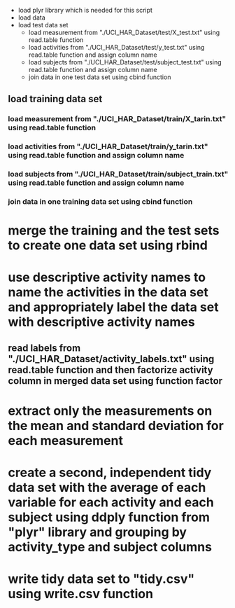 * load plyr library which is needed for this script
* load data
 * load test data set
   * load measurement from "./UCI_HAR_Dataset/test/X_test.txt" using read.table function
    * load activities from "./UCI_HAR_Dataset/test/y_test.txt" using read.table function and assign column name
   * load subjects from "./UCI_HAR_Dataset/test/subject_test.txt" using read.table function and assign column name
   * join data in one test data set using cbind function

## load training data set
### load measurement from "./UCI_HAR_Dataset/train/X_tarin.txt" using read.table function
### load activities from "./UCI_HAR_Dataset/train/y_tarin.txt" using read.table function and assign column name
### load subjects from "./UCI_HAR_Dataset/train/subject_train.txt" using read.table function and assign column name
### join data in one training data set using cbind function
# merge the training and the test sets to create one data set using rbind
# use descriptive activity names to name the activities in the data set and appropriately label the data set with descriptive activity names
## read labels from "./UCI_HAR_Dataset/activity_labels.txt" using read.table function and then factorize activity column in merged data set using function factor
# extract only the measurements on the mean and standard deviation for each measurement
# create a second, independent tidy data set with the average of each variable for each activity and each subject using ddply function from "plyr" library and grouping by activity_type and subject columns
# write tidy data set to "tidy.csv" using write.csv function
